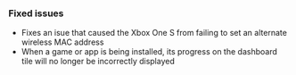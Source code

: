 ### Fixed issues
- Fixes an isue that caused the Xbox One S from failing to set an alternate wireless MAC address
- When a game or app is being installed, its progress on the dashboard tile will no longer be incorrectly displayed